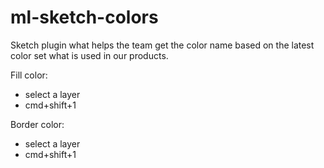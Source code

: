 # ml-sketch-colors
Sketch plugin what helps the team get the color name based on the latest color set what is used in our products. 

Fill color: 
  - select a layer
  - cmd+shift+1
  
Border color: 
  - select a layer
  - cmd+shift+1
